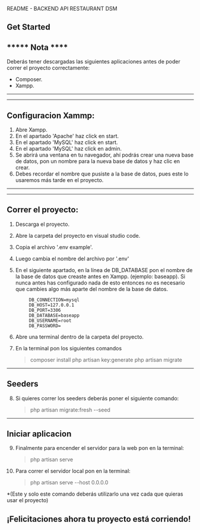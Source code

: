 README - BACKEND API RESTAURANT DSM

## Get Started

## ***** Nota ****
Deberás tener descargadas las siguientes aplicaciones antes de poder correr el proyecto correctamente:
- Composer.
- Xampp.
**********************************************************************************************************************************

----------------------------------------------------------------------------------------------------------------------------------
## Configuracion Xammp:

1. Abre Xampp.
2. En el apartado 'Apache' haz click en start.
3. En el apartado 'MySQL' haz click en start.
4. En el apartado 'MySQL' haz click en admin.
5. Se abrirá una ventana en tu navegador, ahí podrás crear una nueva base de datos, pon un nombre para la
   nueva base de datos y haz clic en crear.
6. Debes recordar el nombre que pusiste a la base de datos, pues este lo usaremos más tarde en el proyecto.

----------------------------------------------------------------------------------------------------------------------------------

----------------------------------------------------------------------------------------------------------------------------------
## Correr el proyecto:

1. Descarga el proyecto.
2. Abre la carpeta del proyecto en visual studio code.
3. Copia el archivo '.env example'.
4. Luego cambia el nombre del archivo por '.env'
5. En el siguiente apartado, en la línea de DB_DATABASE pon el nombre de la base de datos que creaste antes en Xampp.
   (ejemplo: baseapp).
   Si nunca antes has configurado nada de esto entonces no es necesario que cambies algo más aparte del nombre de la base de datos.

            DB_CONNECTION=mysql
            DB_HOST=127.0.0.1
            DB_PORT=3306
            DB_DATABASE=baseapp
            DB_USERNAME=root
            DB_PASSWORD= 

6. Abre una terminal dentro de la carpeta del proyecto.
7. En la terminal pon los siguientes comandos 
	> composer install
	> php artisan key:generate
	> php artisan migrate

----------------------------------------------------------------------------------------------------------------------------------
## Seeders 

8. Si quieres correr los seeders deberás poner el siguiente comando:
	> php artisan migrate:fresh --seed

----------------------------------------------------------------------------------------------------------------------------------
## Iniciar aplicacion

9. Finalmente para encender el servidor para la web pon en la terminal:
	> php artisan serve

10. Para correr el servidor local pon en la terminal:
    > php artisan serve --host 0.0.0.0

*(Este y solo este comando deberás utilizarlo una vez cada que quieras usar el proyecto)

## ¡Felicitaciones ahora tu proyecto está corriendo!

